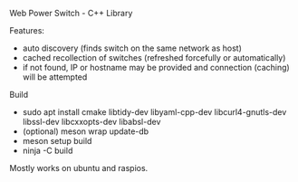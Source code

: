 Web Power Switch - C++ Library

Features:
  - auto discovery (finds switch on the same network as host)
  - cached recollection of switches (refreshed forcefully or automatically)
  - if not found, IP or hostname may be provided and connection (caching) will be attempted

Build

  - sudo apt install cmake libtidy-dev libyaml-cpp-dev libcurl4-gnutls-dev libssl-dev libcxxopts-dev libabsl-dev
  - (optional) meson wrap update-db
  - meson setup build
  - ninja -C build

Mostly works on ubuntu and raspios.
